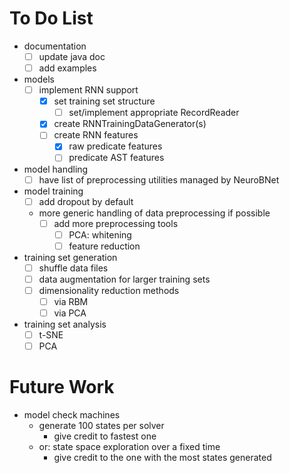 # To Do List
- documentation
    - [ ] update java doc
    - [ ] add examples
- models
    - [ ] implement RNN support
        - [x] set training set structure
            - [ ] set/implement appropriate RecordReader
        - [x] create RNNTrainingDataGenerator(s)
        - [ ] create RNN features
            - [x] raw predicate features
            - [ ] predicate AST features
- model handling
    - [ ] have list of preprocessing utilities managed by NeuroBNet
- model training
    - [ ] add dropout by default
    - more generic handling of data preprocessing if possible
        - [ ] add more preprocessing tools
            - [ ] PCA: whitening
            - [ ] feature reduction
- training set generation
    - [ ] shuffle data files
    - [ ] data augmentation for larger training sets
    - [ ] dimensionality reduction methods
        - [ ] via RBM
        - [ ] via PCA
- training set analysis
    - [ ] t-SNE
    - [ ] PCA

# Future Work
- model check machines
    - generate 100 states per solver
        - give credit to fastest one
    - or: state space exploration over a fixed time
        - give credit to the one with the most states generated
